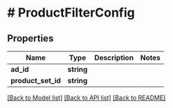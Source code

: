 # # ProductFilterConfig

## Properties

Name | Type | Description | Notes
------------ | ------------- | ------------- | -------------
**ad_id** | **string** |  |
**product_set_id** | **string** |  |

[[Back to Model list]](../../README.md#models) [[Back to API list]](../../README.md#endpoints) [[Back to README]](../../README.md)
